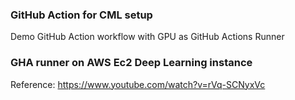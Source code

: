 ### GitHub Action for CML setup

Demo GitHub Action workflow with GPU as GitHub Actions Runner

### GHA runner on AWS Ec2 Deep Learning instance
Reference: 
https://www.youtube.com/watch?v=rVq-SCNyxVc